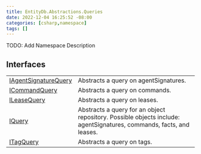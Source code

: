 ```yaml
---
title: EntityDb.Abstractions.Queries
date: 2022-12-04 16:25:52 -08:00
categories: [csharp,namespace]
tags: []
---
```



TODO: Add Namespace Description

## Interfaces
<table><tr><td><!--/posts/csharp.member.entitydb.abstractions.queries.iagentsignaturequery/--><a href='#'>IAgentSignatureQuery</a></td><td>
Abstracts a query on agentSignatures.
</td></tr><tr><td><!--/posts/csharp.member.entitydb.abstractions.queries.icommandquery/--><a href='#'>ICommandQuery</a></td><td>
Abstracts a query on commands.
</td></tr><tr><td><!--/posts/csharp.member.entitydb.abstractions.queries.ileasequery/--><a href='#'>ILeaseQuery</a></td><td>
Abstracts a query on leases.
</td></tr><tr><td><!--/posts/csharp.member.entitydb.abstractions.queries.iquery/--><a href='#'>IQuery</a></td><td>
Abstracts a query for an object repository. Possible objects include: agentSignatures, commands, facts, and leases.
</td></tr><tr><td><!--/posts/csharp.member.entitydb.abstractions.queries.itagquery/--><a href='#'>ITagQuery</a></td><td>
Abstracts a query on tags.
</td></tr></table>
